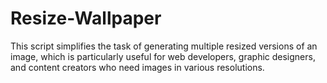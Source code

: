# Resize-Wallpaper
This script simplifies the task of generating multiple resized versions of an image, which is particularly useful for web developers, graphic designers, and content creators who need images in various resolutions.
